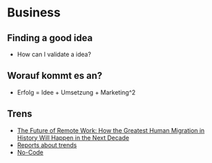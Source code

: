 # Business

## Finding a good idea
- How can I validate a idea?

## Worauf kommt es an?
- Erfolg = Idee + Umsetzung + Marketing^2

## Trens
- [The Future of Remote Work: How the Greatest Human Migration in History Will Happen in the Next Decade](https://levels.io/the-greatest-migration/)
- [Reports about trends](https://join.trends.vc)
- [No-Code](https://gumroad.com/l/MhFRj)

